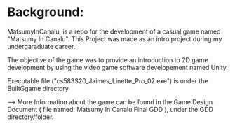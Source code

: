 # Background: 
  MatsumyInCanalu, is a repo for the development of a casual game named "Matsumy In Canalu". This Project was made as an intro project during my undergaraduate career.
  
  The objective of the game was to provide an introduction to 2D game development by using the video game software developement named Unity.
  
  Executable file ("cs583S20_Jaimes_Linette_Pro_02.exe") is under the BuiltGgame directory

--> More Information about the game can be found in the Game Design Document ( file named: Matsumy In Canalu Final GDD ), under the GDD directory/folder. 
